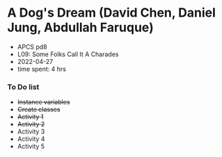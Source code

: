 # A Dog's Dream (David Chen, Daniel Jung, Abdullah Faruque)
* APCS pd8
* L09: Some Folks Call It A Charades
* 2022-04-27
* time spent: 4 hrs

### To Do list
 
* ~~Instance variables~~
* ~~Create classes~~
* ~~Activity 1~~
* ~~Activity 2~~
* Activity 3
* Activity 4
* Activity 5

